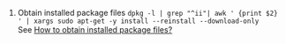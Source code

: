 1. Obtain installed package files
    `dpkg -l | grep "^ii"| awk ' {print $2} ' | xargs sudo apt-get -y install --reinstall --download-only`  
  See [How to obtain installed package files?](http://askubuntu.com/questions/86358/how-to-obtain-installed-package-files)
